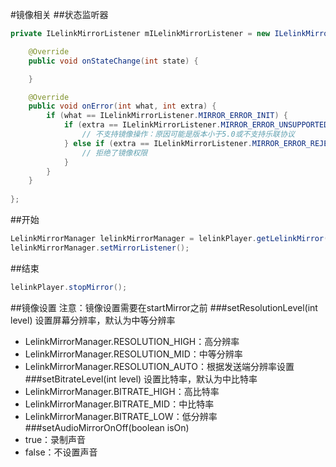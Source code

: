 #镜像相关
##状态监听器
```java
private ILelinkMirrorListener mILelinkMirrorListener = new ILelinkMirrorListener() {

    @Override
    public void onStateChange(int state) {

    }

    @Override
    public void onError(int what, int extra) {
        if (what == ILelinkMirrorListener.MIRROR_ERROR_INIT) {
            if (extra == ILelinkMirrorListener.MIRROR_ERROR_UNSUPPORTED) {
                // 不支持镜像操作：原因可能是版本小于5.0或不支持乐联协议
            } else if (extra == ILelinkMirrorListener.MIRROR_ERROR_REJECT_PERMISSION) {
                // 拒绝了镜像权限
            }
        }
    }
    
};

```


##开始
```java
LelinkMirrorManager lelinkMirrorManager = lelinkPlayer.getLelinkMirror();
lelinkMirrorManager.setMirrorListener();
```
##结束
```java
lelinkPlayer.stopMirror();
```
##镜像设置
注意：镜像设置需要在startMirror之前
###setResolutionLevel(int level)
设置屏幕分辨率，默认为中等分辨率
- LelinkMirrorManager.RESOLUTION_HIGH：高分辨率
- LelinkMirrorManager.RESOLUTION_MID：中等分辨率
- LelinkMirrorManager.RESOLUTION_AUTO：根据发送端分辨率设置
###setBitrateLevel(int level)
设置比特率，默认为中比特率
- LelinkMirrorManager.BITRATE_HIGH：高比特率
- LelinkMirrorManager.BITRATE_MID：中比特率
- LelinkMirrorManager.BITRATE_LOW：低分辨率
###setAudioMirrorOnOff(boolean isOn)
- true：录制声音
- false：不设置声音